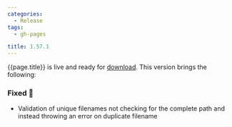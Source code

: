 ```yaml
---
categories:
  - Release
tags:
  - gh-pages

title: 1.57.1
---
```


{{page.title}} is live and ready for [download](https://github.com/MaibornWolff/codecharta/releases/tag/{{page.title}}). This version brings the following:

### Fixed 🐞

- Validation of unique filenames not checking for the complete path and instead throwing an error on duplicate filename

